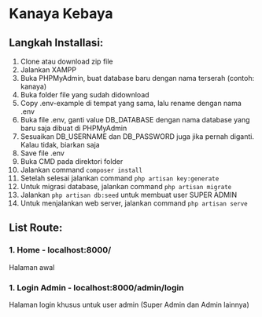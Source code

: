# Kanaya Kebaya

## Langkah Installasi:
1. Clone atau download zip file
1. Jalankan XAMPP
1. Buka PHPMyAdmin, buat database baru dengan nama terserah (contoh: kanaya)
1. Buka folder file yang sudah didownload
1. Copy .env-example di tempat yang sama, lalu rename dengan nama .env
1. Buka file .env, ganti value DB_DATABASE dengan nama database yang baru saja dibuat di PHPMyAdmin
1. Sesuaikan DB_USERNAME dan DB_PASSWORD juga jika pernah diganti. Kalau tidak, biarkan saja
1. Save file .env
1. Buka CMD pada direktori folder
1. Jalankan command ```composer install```
1. Setelah selesai jalankan command ```php artisan key:generate```
1. Untuk migrasi database, jalankan command ```php artisan migrate``` 
1. Jalankan ```php artisan db:seed``` untuk membuat user SUPER ADMIN
1. Untuk menjalankan web server, jalankan command ```php artisan serve```

## List Route:
### 1. Home - localhost:8000/
Halaman awal

### 1. Login Admin - localhost:8000/admin/login
Halaman login khusus untuk user admin (Super Admin dan Admin lainnya)
